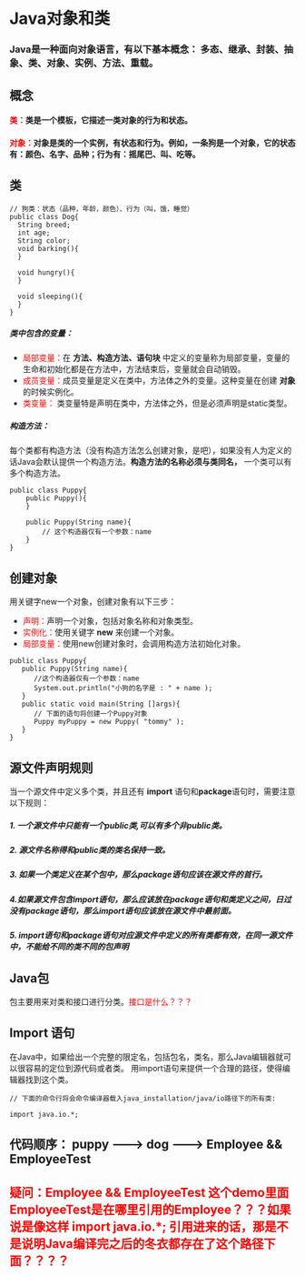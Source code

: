 # Java对象和类
### Java是一种面向对象语言，有以下基本概念： 多态、继承、封装、抽象、类、对象、实例、方法、重载。

## 概念

#### <font color="red">类：</font>类是一个模板，它描述一类对象的行为和状态。
#### <font color="red">对象：</font>对象是类的一个实例，有状态和行为。例如，一条狗是一个对象，它的状态有：颜色、名字、品种；行为有：摇尾巴、叫、吃等。


## 类
```
// 狗类：状态（品种，年龄，颜色）、行为（叫，饿，睡觉）
public class Dog{
  String breed;
  int age;
  String color;
  void barking(){
  }

  void hungry(){
  }

  void sleeping(){
  }
}
```
##### 类中包含的变量：
* <font color="red">局部变量：</font>在 **方法、构造方法、语句块** 中定义的变量称为局部变量，变量的生命和初始化都是在方法中，方法结束后，变量就会自动销毁。
*  <font color="red">成员变量：</font>成员变量是定义在类中，方法体之外的变量。这种变量在创建 **对象** 的时候实例化。
* <font color="red">类变量：</font> 类变量特是声明在类中，方法体之外，但是必须声明是static类型。

##### 构造方法：
每个类都有构造方法（没有构造方法怎么创建对象，是吧），如果没有人为定义的话Java会默认提供一个构造方法。**构造方法的名称必须与类同名，** 一个类可以有多个构造方法。
```
public class Puppy{
    public Puppy(){
    }

    public Puppy(String name){
        // 这个构造器仅有一个参数：name
    }
}
```

## 创建对象
用关键字new一个对象，创建对象有以下三步：
* <font color="red">声明：</font>声明一个对象，包括对象名称和对象类型。
* <font color="red">实例化：</font>使用关键字 **new** 来创建一个对象。
* <font color="red">局部变量：</font>使用new创建对象时，会调用构造方法初始化对象。
```
public class Puppy{
   public Puppy(String name){
      //这个构造器仅有一个参数：name
      System.out.println("小狗的名字是 : " + name );
   }
   public static void main(String []args){
      // 下面的语句将创建一个Puppy对象
      Puppy myPuppy = new Puppy( "tommy" );
   }
}
```

## 源文件声明规则
当一个源文件中定义多个类，并且还有 **import** 语句和**package**语句时，需要注意以下规则：
##### 1. 一个源文件中只能有一个public类,可以有多个非public类。
##### 2. 源文件名称得和public类的类名保持一致。
##### 3. 如果一个类定义在某个包中，那么package语句应该在源文件的首行。
##### 4.如果源文件包含import语句，那么应该放在package语句和类定义之间，日过没有package语句，那么import语句应该放在源文件中最前面。
##### 5. import语句和package语句对应源文件中定义的所有类都有效，在同一源文件中，不能给不同的类不同的包声明

## Java包
包主要用来对类和接口进行分类。<font color="red">接口是什么？？？</font>

## Import 语句

在Java中，如果给出一个完整的限定名，包括包名，类名，那么Java编辑器就可以很容易的定位到源代码或者类。
用import语句来提供一个合理的路径，使得编辑器找到这个类。
```
// 下面的命令行将会命令编译器载入java_installation/java/io路径下的所有类:

import java.io.*;
```

## 代码顺序： puppy ---> dog ---> Employee && EmployeeTest
## <font color="red">疑问：Employee && EmployeeTest 这个demo里面EmployeeTest是在哪里引用的Employee？？？如果说是像这样 **import java.io.*;**  引用进来的话，那是不是说明Java编译完之后的冬衣都存在了这个路径下面？？？？</font>
